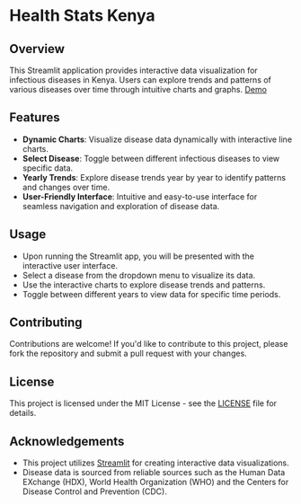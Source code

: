 # Health Stats Kenya
## Overview

This Streamlit application provides interactive data visualization for infectious diseases in Kenya. Users can explore trends and patterns of various diseases over time through intuitive charts and graphs.
[Demo](https://healthstatskenya.streamlit.app/)

## Features

- **Dynamic Charts**: Visualize disease data dynamically with interactive line charts.
- **Select Disease**: Toggle between different infectious diseases to view specific data.
- **Yearly Trends**: Explore disease trends year by year to identify patterns and changes over time.
- **User-Friendly Interface**: Intuitive and easy-to-use interface for seamless navigation and exploration of disease data.


## Usage

- Upon running the Streamlit app, you will be presented with the interactive user interface.
- Select a disease from the dropdown menu to visualize its data.
- Use the interactive charts to explore disease trends and patterns.
- Toggle between different years to view data for specific time periods.

## Contributing

Contributions are welcome! If you'd like to contribute to this project, please fork the repository and submit a pull request with your changes.

## License

This project is licensed under the MIT License - see the [LICENSE](LICENSE) file for details.

## Acknowledgements

- This project utilizes [Streamlit](https://streamlit.io/) for creating interactive data visualizations.
- Disease data is sourced from reliable sources such as the Human Data EXchange (HDX), World Health Organization (WHO) and the Centers for Disease Control and Prevention (CDC).
